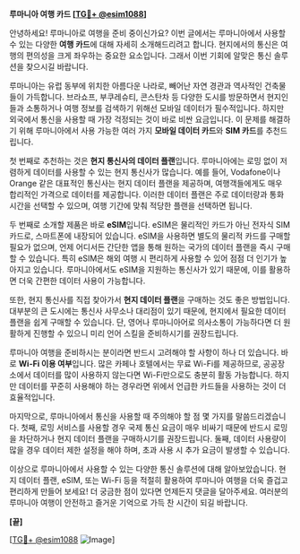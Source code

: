 **루마니아 여행 카드 [[TG💪+ @esim1088](https://t.me/s/esim1088)]**

안녕하세요! 루마니아로 여행을 준비 중이신가요? 이번 글에서는 루마니아에서 사용할 수 있는 다양한 **여행 카드**에 대해 자세히 소개해드리려고 합니다. 현지에서의 통신은 여행의 편의성을 크게 좌우하는 중요한 요소입니다. 그래서 이번 기회에 알맞은 통신 솔루션을 찾으시길 바랍니다.

루마니아는 유럽 동부에 위치한 아름다운 나라로, 빼어난 자연 경관과 역사적인 건축물들이 가득합니다. 브라쇼프, 부쿠레슈티, 콘스탄차 등 다양한 도시를 방문하면서 현지인들과 소통하거나 여행 정보를 검색하기 위해선 모바일 데이터가 필수적입니다. 하지만 외국에서 통신을 사용할 때 가장 걱정되는 것이 바로 비싼 요금입니다. 이 문제를 해결하기 위해 루마니아에서 사용 가능한 여러 가지 **모바일 데이터 카드**와 **SIM 카드**를 추천드립니다.

첫 번째로 추천하는 것은 **현지 통신사의 데이터 플랜**입니다. 루마니아에는 로밍 없이 저렴하게 데이터를 사용할 수 있는 현지 통신사가 많습니다. 예를 들어, Vodafone이나 Orange 같은 대표적인 통신사는 현지 데이터 플랜을 제공하며, 여행객들에게도 매우 합리적인 가격으로 데이터를 제공합니다. 이러한 데이터 플랜은 주로 데이터량과 통화 시간을 선택할 수 있으며, 여행 기간에 맞춰 적당한 플랜을 선택하면 됩니다.

두 번째로 소개할 제품은 바로 **eSIM**입니다. eSIM은 물리적인 카드가 아닌 전자식 SIM 카드로, 스마트폰에 내장되어 있습니다. eSIM을 사용하면 별도의 물리적 카드를 구매할 필요가 없으며, 언제 어디서든 간단한 앱을 통해 원하는 국가의 데이터 플랜을 즉시 구매할 수 있습니다. 특히 eSIM은 해외 여행 시 편리하게 사용할 수 있어 점점 더 인기가 높아지고 있습니다. 루마니아에서도 eSIM을 지원하는 통신사가 있기 때문에, 이를 활용하면 더욱 간편한 데이터 사용이 가능합니다.

또한, 현지 통신사를 직접 찾아가서 **현지 데이터 플랜**을 구매하는 것도 좋은 방법입니다. 대부분의 큰 도시에는 통신사 사무소나 대리점이 있기 때문에, 현지에서 필요한 데이터 플랜을 쉽게 구매할 수 있습니다. 단, 영어나 루마니아어로 의사소통이 가능하다면 더 원활하게 진행할 수 있으니 미리 언어 스킬을 준비하시기를 권장드립니다.

루마니아 여행을 준비하시는 분이라면 반드시 고려해야 할 사항이 하나 더 있습니다. 바로 **Wi-Fi 이용 여부**입니다. 많은 카페나 호텔에서는 무료 Wi-Fi를 제공하므로, 공공장소에서 데이터를 많이 사용하지 않는다면 Wi-Fi만으로도 충분히 활동 가능합니다. 하지만 데이터를 꾸준히 사용해야 하는 경우라면 위에서 언급한 카드들을 사용하는 것이 더 효율적입니다.

마지막으로, 루마니아에서 통신을 사용할 때 주의해야 할 점 몇 가지를 말씀드리겠습니다. 첫째, 로밍 서비스를 사용할 경우 국제 통신 요금이 매우 비싸기 때문에 반드시 로밍을 차단하거나 현지 데이터 플랜을 구매하시기를 권장드립니다. 둘째, 데이터 사용량이 많을 경우 데이터 제한 설정을 해야 하며, 초과 사용 시 추가 요금이 발생할 수 있습니다.

이상으로 루마니아에서 사용할 수 있는 다양한 통신 솔루션에 대해 알아보았습니다. 현지 데이터 플랜, eSIM, 또는 Wi-Fi 등을 적절히 활용하여 루마니아 여행을 더욱 즐겁고 편리하게 만들어 보세요! 더 궁금한 점이 있다면 언제든지 댓글을 달아주세요. 여러분의 루마니아 여행이 안전하고 즐거운 기억으로 가득 찬 시간이 되길 바랍니다.

**[끝]**

[[TG💪+ @esim1088](https://t.me/s/esim1088) ![Image](https://i.postimg.cc/Y0z9fWf4/image.png)]